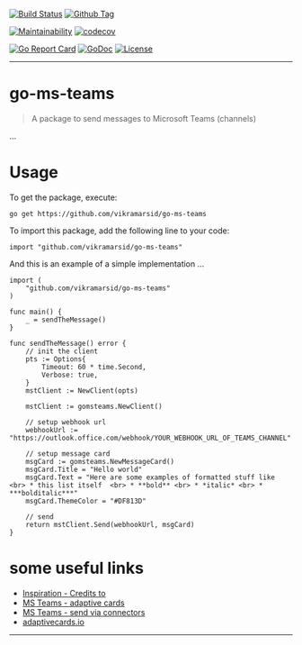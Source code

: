 [![Build Status][travis-image]][travis-url]
[![Github Tag][githubtag-image]][githubtag-url]

[![Maintainability][codeclimate-image]][codeclimate-url]
[![codecov][codecov-image]][codecov-url]

[![Go Report Card][goreport-image]][goreport-url]
[![GoDoc][godoc-image]][godoc-url]
[![License][license-image]][license-url]

***

# go-ms-teams

> A package to send messages to Microsoft Teams (channels)

...

# Usage

To get the package, execute:

```
go get https://github.com/vikramarsid/go-ms-teams
```

To import this package, add the following line to your code:

```
import "github.com/vikramarsid/go-ms-teams"
```

And this is an example of a simple implementation ...

```
import (
	"github.com/vikramarsid/go-ms-teams"
)

func main() {
	_ = sendTheMessage()
}

func sendTheMessage() error {
	// init the client
	pts := Options{
		Timeout: 60 * time.Second,
		Verbose: true,
	}
	mstClient := NewClient(opts)
	
	mstClient := gomsteams.NewClient()

	// setup webhook url
	webhookUrl := "https://outlook.office.com/webhook/YOUR_WEBHOOK_URL_OF_TEAMS_CHANNEL"

	// setup message card
	msgCard := gomsteams.NewMessageCard()
	msgCard.Title = "Hello world"
	msgCard.Text = "Here are some examples of formatted stuff like <br> * this list itself  <br> * **bold** <br> * *italic* <br> * ***bolditalic***"
	msgCard.ThemeColor = "#DF813D"

	// send
	return mstClient.Send(webhookUrl, msgCard)
}
```

# <a id="links"></a>some useful links

* [Inspiration - Credits to](https://github.com/dasrick/go-teams-notify)
* [MS Teams - adaptive cards](https://docs.microsoft.com/de-de/outlook/actionable-messages/adaptive-card)
* [MS Teams - send via connectors](https://docs.microsoft.com/de-de/outlook/actionable-messages/send-via-connectors)
* [adaptivecards.io](https://adaptivecards.io/designer)

***

[travis-image]: https://travis-ci.org/vikramarsid/go-ms-teams.svg?branch=master
[travis-url]: https://travis-ci.org/vikramarsid/go-ms-teams

[githubtag-image]: https://img.shields.io/github/tag/vikramarsid/go-ms-teams.svg?style=flat
[githubtag-url]: https://github.com/vikramarsid/go-ms-teams

[codeclimate-image]: https://api.codeclimate.com/v1/badges/fe69cc992370b3f97d94/maintainability
[codeclimate-url]: https://codeclimate.com/github/vikramarsid/go-ms-teams/maintainability

[codecov-image]: https://codecov.io/gh/vikramarsid/go-ms-teams/branch/master/graph/badge.svg
[codecov-url]: https://codecov.io/gh/vikramarsid/go-ms-teams

[goreport-image]: https://goreportcard.com/badge/github.com/vikramarsid/go-ms-teams
[goreport-url]: https://goreportcard.com/report/github.com/vikramarsid/go-ms-teams

[godoc-image]: https://godoc.org/github.com/vikramarsid/go-ms-teams?status.svg
[godoc-url]: https://godoc.org/github.com/vikramarsid/go-ms-teams

[license-image]: https://img.shields.io/github/license/vikramarsid/go-ms-teams.svg?style=flat
[license-url]: https://github.com/vikramarsid/go-ms-teams/blob/master/LICENSE

